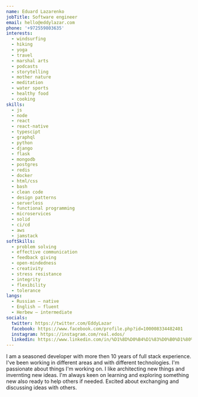 ```yaml
---
name: Eduard Lazarenko
jobTitle: Software engineer
email: hello@eddylazar.com
phone: '+972559803635'
interests:
  - windsurfing
  - hiking
  - yoga
  - travel
  - marshal arts
  - podcasts
  - storytelling
  - mother nature
  - meditation
  - water sports
  - healthy food
  - cooking
skills:
  - js
  - node
  - react
  - react-native
  - typescipt
  - graphql
  - python
  - django
  - flask
  - mongodb
  - postgres
  - redis
  - docker
  - html/css
  - bash
  - clean code
  - design patterns
  - serverless
  - functional programming
  - microservices
  - solid
  - ci/cd
  - aws
  - jamstack
softSkills:
  - problem solving
  - effective communication
  - feedback giving
  - open-mindedness
  - creativity
  - stress resistance
  - integrity
  - flexibility
  - tolerance
langs:
  - Russian — native
  - English — fluent
  - Herbew — intermediate
socials:
  twitter: https://twitter.com/EddyLazar
  facebook: https://www.facebook.com/profile.php?id=100008334482401
  instagram: https://instagram.com/real.edos/
  linkedin: https://www.linkedin.com/in/%D1%8D%D0%B4%D1%83%D0%B0%D1%80%D0%B4-%D0%BB%D0%B0%D0%B7%D0%B0%D1%80%D0%B5%D0%BD%D0%BA%D0%BE-11b75782/
---
```


I am a seasoned developer with more then 10 years of full stack experience. I've been working in different areas and with different technologies. I'm passionate about things I'm working on. I like architecting new things and invernting new ideas. I'm always keen on learning and exploring something new also ready to help others if needed. Excited about exchanging and discussing ideas with others.
